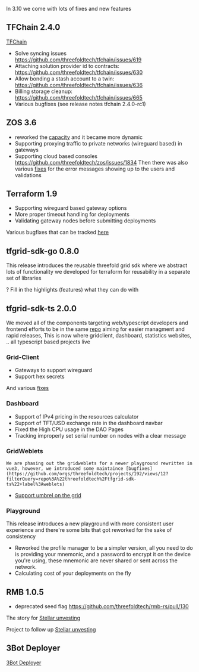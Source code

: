 In 3.10 we come with lots of fixes and new features


## TFChain 2.4.0

[TFChain](https://github.com/threefoldtech/home/issues/1401)
- Solve syncing issues https://github.com/threefoldtech/tfchain/issues/619
- Attaching solution provider id to contracts: https://github.com/threefoldtech/tfchain/issues/630
- Allow bonding a stash account to a twin: https://github.com/threefoldtech/tfchain/issues/636
- Billing storage cleanup: https://github.com/threefoldtech/tfchain/issues/665
- Various bugfixes (see release notes tfchain 2.4.0-rc1)

## ZOS 3.6
- reworked the [capacity](https://github.com/threefoldtech/zos/blob/main/docs/internals/capacity.md) and it became more dynamic
- Supporting proxying traffic to private networks (wireguard based) in gateways
- Supporting cloud based consoles https://github.com/threefoldtech/zos/issues/1834
Then there was also various [fixes](https://github.com/orgs/threefoldtech/projects/192/views/4) for the error messages showing up to the users and validations

## Terraform 1.9

- Supporting wireguard based gateway options
- More proper timeout handling for deployments
- Validating gateway nodes before submitting deployments

Various bugfixes that can be tracked [here](https://github.com/orgs/threefoldtech/projects/192/views/10)

## tfgrid-sdk-go 0.8.0
This release introduces the reusable threefold grid sdk where we abstract lots of functionality we developed for terraform for reusability in a separate set of libraries 


? Fill in the highlights (features) what they can do with



## tfgrid-sdk-ts 2.0.0
We moved all of the components targeting web/typescript developers and frontend efforts to be in the same [repo](https://github.com/threefoldtech/tfgrid-sdk-ts) aiming for easier managment and rapid releases, This is now where gridclient, dashboard, statistics websites, .. all typescript based projects live


### Grid-Client
- Gateways to support wireguard
- Support hex secrets

And various [fixes](https://github.com/orgs/threefoldtech/projects/192/views/12?filterQuery=repo%3A%22threefoldtech%2Ftfgrid-sdk-ts%22+label%3Agrid_client) 


### Dashboard
- Support of IPv4 pricing in the resources calculator
- Support of TFT/USD exchange rate in the dashboard navbar
- Fixed the High CPU usage in the DAO Pages
- Tracking improperly set serial number on nodes with a clear message

### GridWeblets
	We are phasing out the gridweblets for a newer playground rewritten in vue3, however, we introduced some maintaince [bugfixes](https://github.com/orgs/threefoldtech/projects/192/views/12?filterQuery=repo%3A%22threefoldtech%2Ftfgrid-sdk-ts%22+label%3Aweblets)
- [Support umbrel on the grid](https://github.com/threefoldtech/home/issues/1394)


### Playground

This release introduces a new playground with more consistent user experience and there're some bits that got reworked for the sake of consistency

- Reworked the profile manager to be a simpler version, all you need to do is providing your mnemonic, and a password to encrypt it on the device you're using, these mnemonic are never shared or sent across the network.
- Calculating cost of your deployments on the fly



## RMB 1.0.5
- deprecated seed flag https://github.com/threefoldtech/rmb-rs/pull/130




The story for [Stellar unvesting](https://github.com/threefoldtech/home/issues/1166)

Project to follow up [Stellar unvesting](https://github.com/orgs/threefoldtech/projects/192/views/1)



## 3Bot Deployer
[3Bot Deployer](https://github.com/threefoldtech/home/issues/1428)
